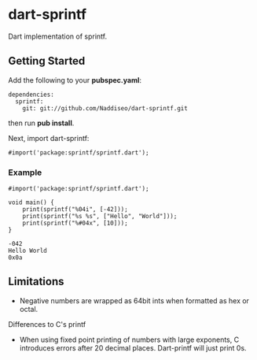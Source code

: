 dart-sprintf
============

Dart implementation of sprintf.

Getting Started
---------------

Add the following to your **pubspec.yaml**:

```
dependencies:
  sprintf:
    git: git://github.com/Naddiseo/dart-sprintf.git
```

then run **pub install**.

Next, import dart-sprintf:

```
#import('package:sprintf/sprintf.dart');
```

### Example
```
#import('package:sprintf/sprintf.dart');

void main() {
	print(sprintf("%04i", [-42]));
	print(sprintf("%s %s", ["Hello", "World"]));
	print(sprintf("%#04x", [10]));
}
```

```
-042
Hello World
0x0a
```

Limitations
-----------

* Negative numbers are wrapped as 64bit ints when formatted as hex or octal.

Differences to C's printf
* When using fixed point printing of numbers with large exponents, C introduces errors after 20 decimal places. Dart-printf will just print 0s.
